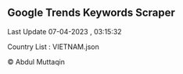 

## Google Trends Keywords Scraper 
 
Last Update 07-04-2023 , 03:15:32

Country List :
VIETNAM.json



© Abdul Muttaqin 
